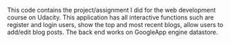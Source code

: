 This code contains the project/assignment I did for the web development course on Udacity. This application has all interactive functions such are register and login users, show the top and most recent blogs, allow users to add/edit blog posts. The back end works on GoogleApp engine datastore.
